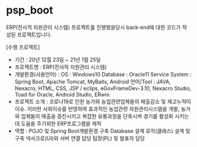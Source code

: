# psp_boot
ERP(전사적 자원관리 시스템) 프로젝트를 진행했을당시 back-end에 대한 코드가 작성된 프로젝트입니다.

[수행 프로젝트]
- 기간 : 20년 12월 23일 ~ 21년 1월 25일
- 프로젝트명 : ERP(전사적 자원관리 시스템)
- 개발환경(사용언어) :
OS : Windows10
Database : Oracle11
Service System : Spring Boot, Apache Tomcat, MyBaits, Android
언어/Tool : JAVA, Nexacro, HTML, CSS, JSP / eclips, eGovFrameDev-3.10, Nexacro Studio, Toad for Oracle, Android Studio, ERwin
- 프로젝트 소개 : 코로나19로 인한 농가와 농업관련업체들의 매출감소 및 재고누적이 이슈. 이러한 사회이슈를 반영하여 효과적인 농업관련 자원관리시스템을 개발, 농가와 업체들의 매출을 증진시키고 복잡한 유통과정을 단축시켜 경기를 활성화 시키는데 도움을 주기위한 ERP프로그램을 제작
- 역할 :
POJO 및 Spring Boot개발환경 구축
Database 설계
로직(클래스) 설계 및 구축
넥사크로(UI)와 서버 연결 담당
팀장(PL) 및 발표자 담당

